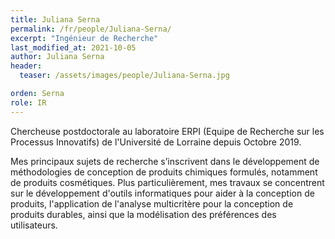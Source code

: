 ```yaml
---
title: Juliana Serna
permalink: /fr/people/Juliana-Serna/
excerpt: "Ingénieur de Recherche"
last_modified_at: 2021-10-05
author: Juliana Serna
header:
  teaser: /assets/images/people/Juliana-Serna.jpg

orden: Serna
role: IR
---
```


Chercheuse postdoctorale au laboratoire ERPI (Equipe de Recherche sur les Processus Innovatifs) de l'Université de Lorraine depuis Octobre 2019.

Mes principaux sujets de recherche s’inscrivent dans le développement de méthodologies de conception de produits chimiques formulés, notamment de produits cosmétiques. Plus particulièrement, mes travaux se concentrent sur le développement d'outils informatiques pour aider à la conception de produits, l'application de l'analyse multicritère pour la conception de produits durables, ainsi que la modélisation des préférences des utilisateurs.
